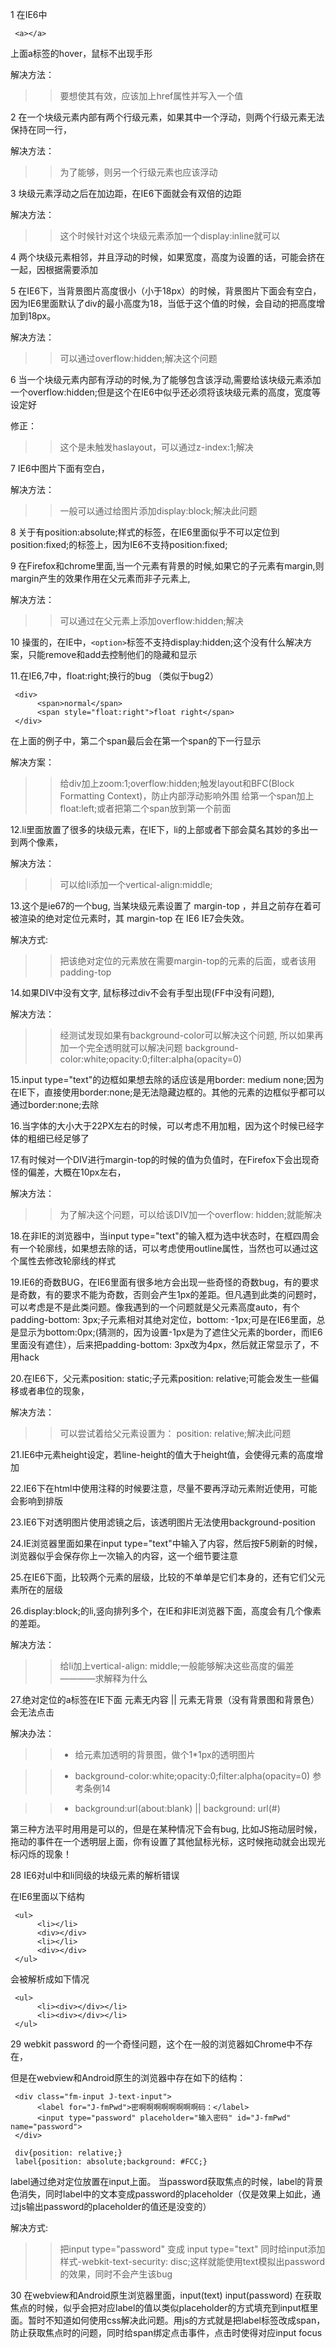 1 在IE6中

     <a></a>

上面a标签的hover，鼠标不出现手形

解决方法：

>>要想使其有效，应该加上href属性并写入一个值

2 在一个块级元素内部有两个行级元素，如果其中一个浮动，则两个行级元素无法保持在同一行，

解决方法：

>>为了能够，则另一个行级元素也应该浮动

3 块级元素浮动之后在加边距，在IE6下面就会有双倍的边距

解决方法：

>>这个时候针对这个块级元素添加一个display:inline就可以


4 两个块级元素相邻，并且浮动的时候，如果宽度，高度为设置的话，可能会挤在一起，因根据需要添加

5 在IE6下，当背景图片高度很小（小于18px）的时候，背景图片下面会有空白，因为IE6里面默认了div的最小高度为18，当低于这个值的时候，会自动的把高度增加到18px。

解决方法：

>>可以通过overflow:hidden;解决这个问题

6 当一个块级元素内部有浮动的时候,为了能够包含该浮动,需要给该块级元素添加一个overflow:hidden;但是这个在IE6中似乎还必须将该块级元素的高度，宽度等设定好

修正：

>> 这个是未触发haslayout，可以通过z-index:1;解决


7 IE6中图片下面有空白，

解决方法：

>>一般可以通过给图片添加display:block;解决此问题

8 关于有position:absolute;样式的标签，在IE6里面似乎不可以定位到position:fixed;的标签上，因为IE6不支持position:fixed;

9 在Firefox和chrome里面,当一个元素有背景的时候,如果它的子元素有margin,则margin产生的效果作用在父元素而非子元素上,

解决方法：

>>可以通过在父元素上添加overflow:hidden;解决


10 操蛋的，在IE中，`<option>`标签不支持display:hidden;这个没有什么解决方案，只能remove和add去控制他们的隐藏和显示

11.在IE6,7中，float:right;换行的bug （类似于bug2）

     <div>
          <span>normal</span>
          <span style="float:right">float right</span>
     </div>

在上面的例子中，第二个span最后会在第一个span的下一行显示

解决方案：

>>给div加上zoom:1;overflow:hidden;触发layout和BFC(Block Formatting Context)，防止内部浮动影响外围
给第一个span加上float:left;或者把第二个span放到第一个前面


12.li里面放置了很多的块级元素，在IE下，li的上部或者下部会莫名其妙的多出一到两个像素，

解决方法：

>>可以给li添加一个vertical-align:middle;


13.这个是ie67的一个bug, 当某块级元素设置了 margin-top ，并且之前存在着可被渲染的绝对定位元素时，其 margin-top 在 IE6 IE7会失效。

解决方式:

>>把该绝对定位的元素放在需要margin-top的元素的后面，或者该用padding-top


14.如果DIV中没有文字, 鼠标移过div不会有手型出现(FF中没有问题),

解决方法：

>>经测试发现如果有background-color可以解决这个问题, 所以如果再加一个完全透明就可以解决问题 background-color:white;opacity:0;filter:alpha(opacity=0)


15.input type="text"的边框如果想去除的话应该是用border: medium none;因为在IE下，直接使用border:none;是无法隐藏边框的。其他的元素的边框似乎都可以通过border:none;去除

16.当字体的大小大于22PX左右的时候，可以考虑不用加粗，因为这个时候已经字体的粗细已经足够了

17.有时候对一个DIV进行margin-top的时候的值为负值时，在Firefox下会出现奇怪的偏差，大概在10px左右，

解决方法：

>>为了解决这个问题，可以给该DIV加一个overflow: hidden;就能解决


18.在非IE的浏览器中，当input type="text"的输入框为选中状态时，在框四周会有一个轮廓线，如果想去除的话，可以考虑使用outline属性，当然也可以通过这个属性去修改轮廓线的样式

19.IE6的奇数BUG，在IE6里面有很多地方会出现一些奇怪的奇数bug，有的要求是奇数，有的要求不能为奇数，否则会产生1px的差距。但凡遇到此类的问题时，可以考虑是不是此类问题。像我遇到的一个问题就是父元素高度auto，有个padding-bottom: 3px;子元素相对其绝对定位，bottom: -1px;可是在IE6里面，总是显示为bottom:0px;(猜测的，因为设置-1px是为了遮住父元素的border，而IE6里面没有遮住），后来把padding-bottom: 3px改为4px，然后就正常显示了，不用hack

20.在IE6下，父元素position: static;子元素position: relative;可能会发生一些偏移或者串位的现象，

解决方法：

>>可以尝试着给父元素设置为： position: relative;解决此问题


21.IE6中元素height设定，若line-height的值大于height值，会使得元素的高度增加

22.IE6下在html中使用注释的时候要注意，尽量不要再浮动元素附近使用，可能会影响到排版

23.IE6下对透明图片使用滤镜之后，该透明图片无法使用background-position

24.IE浏览器里面如果在input type="text"中输入了内容，然后按F5刷新的时候，浏览器似乎会保存你上一次输入的内容，这一个细节要注意

25.在IE6下面，比较两个元素的层级，比较的不单单是它们本身的，还有它们父元素所在的层级

26.display:block;的li,竖向排列多个，在IE和非IE浏览器下面，高度会有几个像素的差距。

解决方法：

>>给li加上vertical-align: middle;一般能够解决这些高度的偏差————求解释为什么


27.绝对定位的a标签在IE下面   元素无内容 || 元素无背景（没有背景图和背景色）    会无法点击

解决办法：

>>+ 给元素加透明的背景图，做个1*1px的透明图片 

>>+ background-color:white;opacity:0;filter:alpha(opacity=0) 参考条例14

>>+ background:url(about:blank) || background: url(#) 


第三种方法平时用用是可以的，但是在某种情况下会有bug, 比如JS拖动层时候，拖动的事件在一个透明层上面，你有设置了其他鼠标光标，这时候拖动就会出现光标闪烁的现象！

28 IE6对ul中和li同级的块级元素的解析错误

在IE6里面以下结构

     <ul>
          <li></li>
          <div></div>
          <li></li>
          <div></div>
     </ul>
     
会被解析成如下情况

     <ul>
          <li><div></div></li>
          <li><div></div></li>
     </ul>


29 webkit password 的一个奇怪问题，这个在一般的浏览器如Chrome中不存在，

但是在webview和Android原生的浏览器中存在如下的结构：

     <div class="fm-input J-text-input">
          <label for="J-fmPwd">密啊啊啊啊啊啊啊啊码：</label>
          <input type="password" placeholder="输入密码" id="J-fmPwd" name="password">
     </div>

     div{position: relative;}
     label{position: absolute;background: #FCC;}

label通过绝对定位放置在input上面。
当password获取焦点的时候，label的背景色消失，同时label中的文本变成password的placeholder（仅是效果上如此，通过js输出password的placeholder的值还是没变的）

解决方式: 

>>把input type="password" 变成 input type="text" 同时给input添加样式-webkit-text-security: disc;这样就能使用text模拟出password的效果，同时不会产生该bug


30 在webview和Android原生浏览器里面，input(text) input(password) 在获取焦点的时候，似乎会把对应label的值以类似placeholder的方式填充到input框里面。暂时不知道如何使用css解决此问题。用js的方式就是把label标签改成span，防止获取焦点时的问题，同时给span绑定点击事件，点击时使得对应input focus
